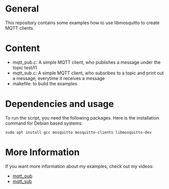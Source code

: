# General

This repository contains some examples how to use libmosquitto to create MQTT clients.

# Content 

- mqtt_pub.c: A simple MQTT client, who publishes a message under the topic test/t1
- mqtt_sub.c: A simple MQTT client, who subsribes to a topic and print out a message, everytime it receives a message
- makefile: to build the examples

# Dependencies and usage

To run the script, you need the following packages. Here is the installation command for Debian based systems:

~~~~~
sudo apt install gcc mosquitto mosquitto-clients libmosquitto-dev
~~~~~

# More Information

If you want more information about my examples, check out my videos:

- [mqtt_pub](https://www.youtube.com/watch?v=ERPhUsmbhMo)
- [mqtt_sub](https://www.youtube.com/watch?v=K6Q1Sd9edCw)

